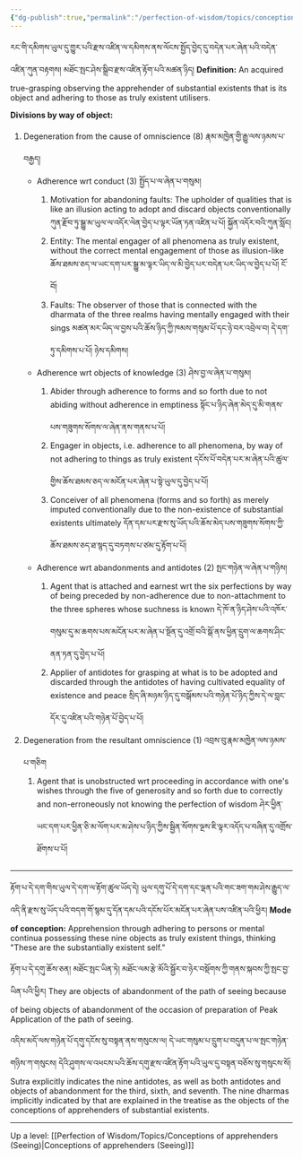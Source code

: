 ```yaml
---
{"dg-publish":true,"permalink":"/perfection-of-wisdom/topics/conceptions-of-apprehenders-of-substantial-existents-seeing/"}
---
```


རང་གི་དམིགས་ཡུལ་དུ་གྱུར་པའི་རྫས་འཛིན་ལ་དམིགས་ནས་ལོངས་སྤྱོད་བྱེད་དུ་བདེན་པར་ཞེན་པའི་བདེན་འཛིན་ཀུན་བརྟགས། 
མཐོང་སྤང་ཤེས་སྒྲིབ་རྫས་འཛིན་རྟོག་པའི་མཚན་ཉིད། 
**Definition:** An acquired true-grasping observing the apprehender of substantial existents that is its object and adhering to those as truly existent utilisers.

**Divisions by way of object:**
1. Degeneration from the cause of omniscience (8) རྣམ་མཁྱེན་གྱི་རྒྱུ་ལས་ཉམས་པ་བརྒྱད།
	- Adherence wrt conduct (3) སྤྱོད་པ་ལ་ཞེན་པ་གསུམ།
		1. Motivation for abandoning faults: The upholder of qualities that is like an illusion acting to adopt and discard objects conventionally
		   ཀུན་རྫོབ་ཏུ་སྒྱུ་མ་ཡུལ་ལ་འདོར་ལེན་བྱེད་པ་ལྟར་ཡོན་ཏན་འཛིན་པ་པོ། སྐྱོན་འདོར་བའི་ཀུན་སློང།
		2. Entity: The mental engager of all phenomena as truly existent, without the correct mental engagement of those as illusion-like
		   ཆོས་ཐམས་ཅད་ལ་ཡང་དག་པར་སྒྱུ་མ་ལྟར་ཡིད་ལ་མི་བྱེད་པར་བདེན་པར་ཡིད་ལ་བྱེད་པ་པོ། ངོ་བོ།
		3. Faults: The observer of those that is connected with the dharmata of the three realms having mentally engaged with their sings
		   མཚན་མར་ཡིད་ལ་བྱས་པའི་ཆོས་ཉིད་ཀྱི་ཁམས་གསུམ་པོ་དང་ཉེ་བར་འབྲེལ་བ། དེ་དག་ཏུ་དམིགས་པ་པོ། ཉེས་དམིགས།
	- Adherence wrt objects of knowledge (3) ཤེས་བྱ་ལ་ཞེན་པ་གསུམ།
		1. Abider through adherence to forms and so forth due to not abiding without adherence in emptiness སྟོང་པ་ཉིད་ཞེན་མེད་དུ་མི་གནས་པས་གཟུགས་སོགས་ལ་ཞེན་ནས་གནས་པ་པོ།
		2. Engager in objects, i.e. adherence to all phenomena, by way of not adhering to things as truly existent དངོས་པོ་བདེན་པར་མ་ཞེན་པའི་ཚུལ་གྱིས་ཆོས་ཐམས་ཅད་ལ་མངོན་པར་ཞེན་པ་སྟེ་ཡུལ་དུ་བྱེད་པ་པོ།
		3. Conceiver of all phenomena (forms and so forth) as merely imputed conventionally due to the non-existence of substantial existents ultimately
		   དོན་དམ་པར་རྫས་སུ་ཡོད་པའི་ཆོས་མེད་པས་གཟུགས་སོགས་ཀྱི་ཆོས་ཐམས་ཅད་ཐ་སྙད་དུ་བཏགས་པ་ཙམ་དུ་རྟོག་པ་པོ།
	- Adherence wrt abandonments and antidotes (2) སྤང་གཉེན་ལ་ཞེན་པ་གཉིས།
		1. Agent that is attached and earnest wrt the six perfections by way of being preceded by non-adherence due to non-attachment to the three spheres whose suchness is known
		   དེ་ཁོ་ན་ཉིད་ཤེས་པའི་འཁོར་གསུམ་དུ་མ་ཆགས་པས་མངོན་པར་མ་ཞེན་པ་སྔོན་དུ་འགྲོ་བའི་སྒོ་ནས་ཕྱིན་དྲུག་ལ་ཆགས་ཤིང་ནན་ཏན་དུ་བྱེད་པ་པོ།
		2. Applier of antidotes for grasping at what is to be adopted and discarded through the antidotes of having cultivated equality of existence and peace
		   སྲིད་ཞི་མཉམ་ཉིད་དུ་བསྒོམས་པའི་གཉེན་པོ་ཉིད་ཀྱིས་དེ་ལ་བླང་དོར་དུ་འཛིན་པའི་གཉེན་པོ་བྱེད་པ་པོ།
2. Degeneration from the resultant omniscience (1) འབྲས་བུ་རྣམ་མཁྱེན་ལས་ཉམས་པ་གཅིག
	1. Agent that is unobstructed wrt proceeding in accordance with one's wishes through the five of generosity and so forth due to correctly and non-erroneously not knowing the perfection of wisdom
	   ཤེར་ཕྱིན་ཡང་དག་པར་ཕྱིན་ཅི་མ་ལོག་པར་མ་ཤེས་པ་ཉིད་ཀྱིས་སྦྱིན་སོགས་ལྔས་ཇི་ལྟར་འདོད་པ་བཞིན་དུ་འགྲོས་ཐོགས་པ་པོ།

---
རྟོག་པ་དེ་དག་གིས་ཡུལ་དེ་དག་ལ་རྟོག་ཚུལ་ཡོད་དེ། 
ཡུལ་དགུ་པོ་དེ་དག་དང་ལྡན་པའི་གང་ཟག་གམ་ཤེས་རྒྱུད་ལ་འདི་ནི་རྫས་སུ་ཡོད་པའི་བདག་གོ་སྙམ་དུ་དོན་དམ་པའི་དངོས་པོར་མངོན་པར་ཞེན་པས་འཛིན་པའི་ཕྱིར།
**Mode of conception:** Apprehension through adhering to persons or mental continua possessing these nine objects as truly existent things, thinking "These are the substantially existent self."

རྟོག་པ་དེ་དགུ་ཆོས་ཅན། མཐོང་སྤང་ཡིན་ཏེ། མཐོང་ལམ་རྩེ་མོའི་སྦྱོར་བ་ཉེར་བསྡོགས་ཀྱི་གནས་སྐབས་ཀྱི་སྤང་བྱ་ཡིན་པའི་ཕྱིར། 
They are objects of abandonment of the path of seeing because of being objects of abandonment of the occasion of preparation of Peak Application of the path of seeing.

འདིས་མདོ་ལས་གཉེན་པོ་དགུ་དངོས་སུ་བསྟན་ནས་གསུངས་ལ། དེ་ཡང་གསུམ་པ་དྲུག་པ་བདུན་པ་ལ་སྤང་གཉེན་གཉིས་ཀ་གསུངས། 
དེའི་ཤུགས་ལ་འཕངས་པའི་ཆོས་དགུ་རྫས་འཛིན་རྟོག་པའི་ཡུལ་དུ་བསྟན་བཅོས་སུ་གསུངས་སོ།
Sutra explicitly indicates the nine antidotes, as well as both antidotes and objects of abandonment for the third, sixth, and seventh. The nine dharmas implicitly indicated by that are explained in the treatise as the objects of the conceptions of apprehenders of substantial existents.


---
Up a level: [[Perfection of Wisdom/Topics/Conceptions of apprehenders (Seeing)\|Conceptions of apprehenders (Seeing)]]